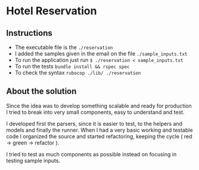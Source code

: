 # Hotel Reservation

## Instructions

* The executable file is the `./reservation`
* I added the samples given in the email on the file `./sample_inputs.txt`
* To run the application just run `$ ./reservation < sample_inputs.txt`
* To run the tests `bundle install && rspec spec`
* To check the syntax `rubocop ./lib/ ./reservation`

## About the solution

Since the idea was to develop something scalable and ready for production I
tried to break into very small components, easy to understand and test.

I developed first the parsers, since it is easier to test, to the helpers
and models and finally the runner. When I had a very basic working and testable
code I organized the source and started refactoring, keeping the cycle
( red -> green -> refactor ).

I tried to test as much components as possible instead on focusing in testing
sample inputs.
